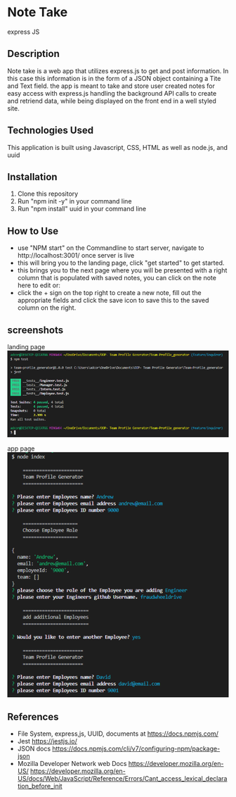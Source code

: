 # Note Take 
express JS  
## Description 
Note take is a web app that utilizes express.js to get and post information. In this case this information is in the form of a JSON object containing a Tite and Text field. 
the app is meant to take and store user created notes for easy access with express.js handling the background API calls to create and retriend data, while being displayed on the 
front end in a well styled site. 

## Technologies Used
This application is built using Javascript, CSS, HTML as well as node.js, and uuid 

## Installation 

1. Clone this repository 
2. Run "npm init -y" in your command line
3. Run "npm install" uuid in your command line

## How to Use
* use "NPM start" on the Commandline to start server, navigate to http://localhost:3001/ once server is live 
* this will bring you to the landing page, click "get started" to get started. 
* this brings you to the next page where you will be presented with a right column that is populated with saved notes, you can click on the note here 
to edit or:
* click the + sign on the top right to create a new note, fill out the appropriate fields and click the save icon to save this to the saved column on the right. 

## screenshots 
landing page 
![alt text](https://github.com/fraudwheeldrive/Team-Profile_generator/blob/main/assets/images/jest-test.PNG)

app page 
![alt text](https://github.com/fraudwheeldrive/Team-Profile_generator/blob/main/assets/images/team%20profile%20generator%201.PNG)



## References 
* File System, express,js, UUID, documents at https://docs.npmjs.com/
* Jest https://jestjs.io/
* JSON docs https://docs.npmjs.com/cli/v7/configuring-npm/package-json
* Mozilla Developer Network web Docs https://developer.mozilla.org/en-US/
https://developer.mozilla.org/en-US/docs/Web/JavaScript/Reference/Errors/Cant_access_lexical_declaration_before_init
